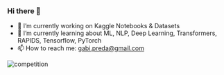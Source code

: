### Hi there 👋


- 🔭 I’m currently working on Kaggle Notebooks & Datasets
- 🌱 I’m currently learning about ML, NLP, Deep Learning, Transformers, RAPIDS, Tensorflow, PyTorch
- 📫 How to reach me: gabi.preda@gmail.com

![competition](https://road-to-kaggle-grandmaster.vercel.app/api/badges/gpreda/competition)
